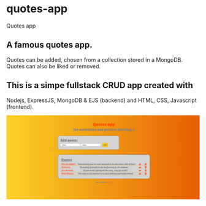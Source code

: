 # quotes-app
  Quotes app

## A famous quotes app.
   Quotes can be added, chosen from a collection stored
   in a MongoDB. Quotes can also be liked or removed.

## This is a simpe fullstack CRUD app created with 
   Nodejs, ExpressJS, MongoDB & EJS (backend) and
   HTML, CSS, Javascript (frontend).

![Alt text](/test.png?raw=true "Quotes App")